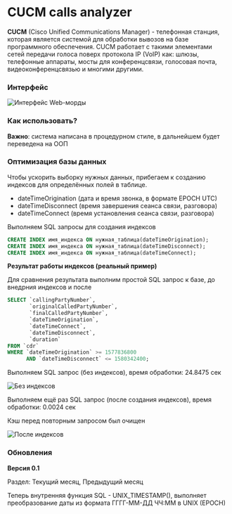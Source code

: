 CUCM calls analyzer
=====================

**CUCM** (Cisco Unified Communications Manager) - телефонная станция, которая является системой для обработки вывозов на базе программного обеспечения. CUCM работает с такими элементами сетей передачи голоса поверх протокола IP (VoIP) как: шлюзы, телефонные аппараты, мосты для конференцсвязи, голосовая почта, видеоконференцсвязью и многими другими.

### Интерфейс

![Интерфейс Web-морды](https://user-images.githubusercontent.com/31792522/74311631-c0e43780-4d91-11ea-8f40-9e73f709d0ed.jpg)

### Как использовать?

**Важно**: система написана в процедурном стиле, в дальнейшем будет переведена на ООП

### Оптимизация базы данных

Чтобы ускорить выборку нужных данных, прибегаем к созданию индексов для определённых полей в таблице.

* dateTimeOrigination (дата и время звонка, в формате EPOCH UTC)
* dateTimeDisconnect (время завершения сеанса связи, разговора)
* dateTimeConnect (время установления сеанса связи, разговора)

Выполняем SQL запросы для создания индексов

```sql
CREATE INDEX имя_индекса ON нужная_таблица(dateTimeOrigination);
CREATE INDEX имя_индекса ON нужная_таблица(dateTimeDisconnect);
CREATE INDEX имя_индекса ON нужная_таблица(dateTimeConnect);
```

**Результат работы индексов (реальный пример)**

Для сравнения результата выполним простой SQL запрос к базе, до внедрния индексов и после

```sql
SELECT `callingPartyNumber`,
	   `originalCalledPartyNumber`,
	   `finalCalledPartyNumber`,
	   `dateTimeOrigination`,
	   `dateTimeConnect`,
	   `dateTimeDisconnect`,
	   `duration` 
FROM `cdr` 
WHERE `dateTimeOrigination` >= 1577836800 
	  AND `dateTimeDisconnect` <= 1580342400;
```

Выполняем SQL запрос (без индексов), время обработки: 24.8475 сек

![Без индексов](https://user-images.githubusercontent.com/31792522/74313064-c8591000-4d94-11ea-899e-96c722da15c1.jpg)

Выполняем ещё раз SQL запрос (после создания индексов), время обработки: 0.0024 сек

Кэш перед повторным запросом был очищен

![После индексов](https://user-images.githubusercontent.com/31792522/74313077-cd1dc400-4d94-11ea-9e74-dc0687fa0d02.jpg)


### Обновления

**Версия 0.1**

Раздел: Текущий месяц, Предыдущий месяц

Теперь внутренняя функция SQL - UNIX_TIMESTAMP(), выполняет преобразование даты из формата ГГГГ-ММ-ДД ЧЧ:ММ в UNIX (EPOCH)